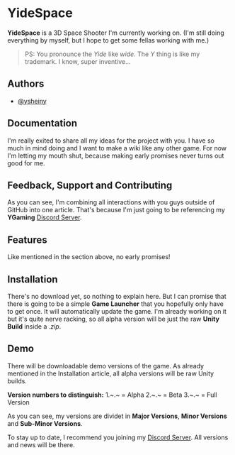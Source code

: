 
# YideSpace

**YideSpace** is a 3D Space Shooter I'm currently working on. (I'm still doing everything by myself, but I hope to get some fellas working with me.)

> PS: You pronounce the *Yide* like *wide*. The *Y* thing is like my trademark. I know, super inventive...

## Authors

- [@ysheiny](https://www.github.com/sheinycrafthd)


## Documentation

I'm really exited to share all my ideas for the project with you. I have so much in mind doing and I want to make a wiki like any other game. For now I'm letting my mouth shut, because making early promises never turns out good for me.
## Feedback, Support and Contributing

As you can see, I'm combining all interactions with you guys outside of GitHub into one article. That's because I'm just going to be referencing my **YGaming** [Discord Server](https://discord.gg/rbAfUKyqxr).


## Features

Like mentioned in the section above, no early promises!


## Installation

There's no download yet, so nothing to explain here.
But I can promise that there is going to be a simple **Game Launcher** that you hopefully only have to get once. It will automatically update the game. I'm already working on it but it's quite nerve racking, so all alpha version will be just the raw **Unity Build** inside a *.zip*.
## Demo

There will be downloadable demo versions of the game. As already mentioned in the Installation article, all alpha versions will be raw Unity builds.

**Version numbers to distinguish:**
1.~.~ = Alpha
2.~.~ = Beta
3.~.~ = Full Version

As you can see, my versions are dividet in **Major Versions**, **Minor Versions** and **Sub-Minor Versions**.

To stay up to date, I recommend you joining my [Discord Server](https://discord.gg/rbAfUKyqxr). All versions and news will be there.
